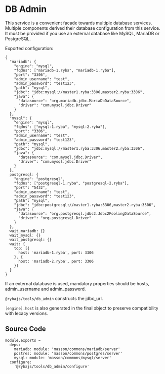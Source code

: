 
# DB Admin

This service is a convenient facade towards multiple database services. Multiple
components derived their database configuration from this service. It must be 
provided if you use an external database like MySQL, MariaDB or PostgreSQL.

Exported configuration:

```jsonp
{
  "mariadb": {
    "engine": "mysql",
    "fqdns": ["mariadb-1.ryba", "mariadb-1.ryba"],
    "port": "3306",
    "admin_username": "test",
    "admin_password": "test123",
    "path": "mysql",
    "jdbc": "jdbc:mysql://master1.ryba:3306,master2.ryba:3306",
    "java": {
      "datasource": "org.mariadb.jdbc.MariaDbDataSource",
      "driver": "com.mysql.jdbc.Driver"
    }
  },
  "mysql": {
    "engine": "mysql",
    "fqdns": ["mysql-1.ryba", "mysql-2.ryba"],
    "port": "3306",
    "admin_username": "test",
    "admin_password": "test123",
    "path": "mysql",
    "jdbc": "jdbc:mysql://master1.ryba:3306,master2.ryba:3306",
    "java": {
      "datasource": "com.mysql.jdbc.Driver",
      "driver": "com.mysql.jdbc.Driver"
    }
  },
  postgresql: {
    "engine": "postgresql",
    "fqdns": ["postgresql-1.ryba", "postgresql-2.ryba"],
    "port": "5432",
    "admin_username": "test",
    "admin_password": "test123",
    "path": "mysql",
    "jdbc": "jdbc:postgresql://master1.ryba:3306,master2.ryba:3306",
    "java": {
      "datasource": "org.postgresql.jdbc2.Jdbc2PoolingDataSource",
      "driver": "org.postgresql.Driver"
    }
  },
  wait_mariadb: {}
  wait_mysql: {}
  wait_postgresql: {}
  wait: {
    tcp: [{
      host: 'mariadb-1.ryba', port: 3306
    }, {
      host: 'mariadb-2.ryba', port: 3306
    }]
  }
}
```

If an external database is used, mandatory properties should be hosts,
admin\_username and admin\_password.

`@rybajs/tools/db_admin` constructs the jdbc_url.

`[engine].host` is also generated in the final object to preserve compatibility with
lecacy versions.

## Source Code

    module.exports =
      deps:
        mariadb: module: 'masson/commons/mariadb/server'
        postres: module: 'masson/commons/postgres/server'
        mysql: module: 'masson/commons/mysql/server'
      configure:
        '@rybajs/tools/db_admin/configure'
